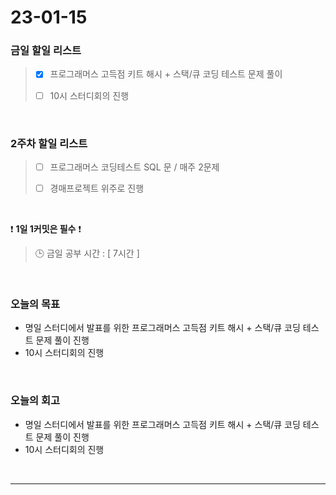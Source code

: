 # 23-01-15
### 금일 할일 리스트
> - [x]  프로그래머스 고득점 키트 해시 + 스택/큐 코딩 테스트 문제 풀이
>
> - [ ]  10시 스터디회의 진행

<br/>

### 2주차 할일 리스트  

> - [ ]  프로그래머스 코딩테스트 SQL 문 / 매주 2문제  
>
> - [ ]  경매프로젝트 위주로 진행

<br/>

❗ **1일 1커밋은 필수** ❗
> 🕒 금일 공부 시간 : [ 7시간 ]
  
<br/>

### 오늘의 목표
- 명일 스터디에서 발표를 위한 프로그래머스 고득점 키트 해시 + 스택/큐 코딩 테스트 문제 풀이 진행
- 10시 스터디회의 진행

<br>

### 오늘의 회고
- 명일 스터디에서 발표를 위한 프로그래머스 고득점 키트 해시 + 스택/큐 코딩 테스트 문제 풀이 진행
- 10시 스터디회의 진행

<br/>

------------  